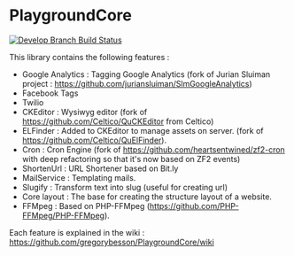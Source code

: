 PlaygroundCore
=========

[![Develop Branch Build Status](https://travis-ci.org/gregorybesson/PlaygroundCore.svg)](http://travis-ci.org/gregorybesson/PlaygroundCore)

This library contains the following features :

- Google Analytics : Tagging Google Analytics (fork of Jurian Sluiman project : https://github.com/juriansluiman/SlmGoogleAnalytics)
- Facebook Tags
- Twilio
- CKEditor : Wysiwyg editor (fork of https://github.com/Celtico/QuCKEditor from Celtico)
- ELFinder : Added to CKEditor to manage assets on server. (fork of https://github.com/Celtico/QuElFinder).
- Cron : Cron Engine (fork of https://github.com/heartsentwined/zf2-cron with deep refactoring so that it's now based on ZF2 events)
- ShortenUrl : URL Shortener based on Bit.ly
- MailService : Templating mails.
- Slugify : Transform text into slug (useful for creating url)
- Core layout : The base for creating the structure layout of a website.
- FFMpeg : Based on PHP-FFMpeg (https://github.com/PHP-FFMpeg/PHP-FFMpeg).

Each feature is explained in the wiki : https://github.com/gregorybesson/PlaygroundCore/wiki
